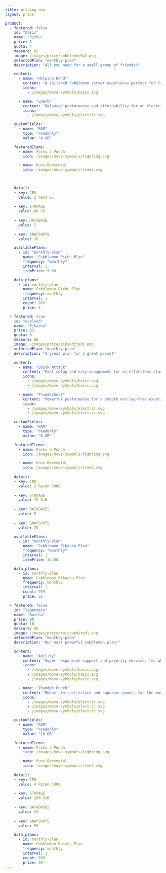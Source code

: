 ```yaml
---
title: pricing new
layout: price

product:
  - featured: false
    id: "basic"
    name: "Pichu"
    price: 5
    quota: 4
    measure: GB
    image: /images/price/cobblemonBg2.png
    selectedPlan: "monthly-plan"
    description: "All you need for a small group of friends!"

    content:
      - name: "Helping Hand"
        content: "A tailored Cobblemon server experience perfect for friendly gatherings!"
        icons:
          - /images/move-symbols/basic.svg

      - name: "Spark"
        content: "Balanced performance and affordability for an electrifying start!"
        icons:
          - /images/move-symbols/electric.svg

    customFields:
      - name: "RAM"
        type: "readonly"
        value: "4 GB"

    featuredItems:
      - name: Packs a Punch
        icon: /images/move-symbols/fighting.svg

      - name: Runs Baremetal
        icon: /images/move-symbols/steel.svg

    
    
    detail:
    - key: CPU
      value: 2 Xeon E5
    
    - key: STORAGE
      value: 40 GB
    
    - key: DATABASE
      value: 2
    
    - key: SNAPSHOTS
      value: 10

    availablePlans:
      - id: "monthly-plan"
        name: "Cobblemon Pichu Plan"
        frequency: "monthly"
        interval: 1
        itemPrice: 5.00

    data_plans:
      - id: monthly-plan
        name: Cobblemon Pichu Plan
        frequency: monthly
        interval: 1
        count: 999
        price: 5

  - featured: true
    id: "evolved"
    name: "Pikachu"
    price: 32
    quota: 8
    measure: GB
    image: /images/price/pikaedited1.png
    selectedPlan: "monthly-plan"
    description: "A great plan for a great price!"

    content:
      - name: "Quick Attack"
        content: "Fast setup and easy management for an effortless start!"
        icons:
          - /images/move-symbols/basic.svg
          - /images/move-symbols/basic.svg

      - name: "Thunderbolt"
        content: "Powerful performance for a smooth and lag-free experience!"
        icons:
          - /images/move-symbols/electric.svg
          - /images/move-symbols/electric.svg

    customFields:
      - name: "RAM"
        type: "readonly"
        value: "8 GB"

    featuredItems:
      - name: Packs a Punch
        icon: /images/move-symbols/fighting.svg

      - name: Runs Baremetal
        icon: /images/move-symbols/steel.svg
    
    detail:
    - key: CPU
      value: 2 Ryzen 5000
    
    - key: STORAGE
      value: 75 GiB
    
    - key: DATABASES
      value: 5
    
    - key: SNAPSHOTS
      value: 20

    availablePlans:
      - id: "monthly-plan"
        name: "Cobblemon Pikachu Plan"
        frequency: "monthly"
        interval: 1
        itemPrice: 32.00

    data_plans:
      - id: monthly-plan
        name: Cobblemon Pikachu Plan
        frequency: monthly
        interval: 1
        count: 999
        price: 32

  - featured: false
    id: "legendary"
    name: "Raichu"
    price: 90
    quota: 16
    measure: GB
    image: /images/price/raichuedited1.png
    selectedPlan: "monthly-plan"
    description: "Our most powerful cobblemon plan!"

    content:
      - name: "Agility"
        content: "Super responsive support and priority service, for when you need it most!"
        icons:
          - /images/move-symbols/basic.svg
          - /images/move-symbols/basic.svg
          - /images/move-symbols/basic.svg

      - name: "Thunder Punch"
        content: "Robust infrastructure and superior power, for the most demanding servers!"
        icons:
          - /images/move-symbols/electric.svg
          - /images/move-symbols/electric.svg
          - /images/move-symbols/electric.svg

    customFields:
      - name: "RAM"
        type: "readonly"
        value: "16 GB"

    featuredItems:
      - name: Packs a Punch
        icon: /images/move-symbols/fighting.svg

      - name: Runs Baremetal
        icon: /images/move-symbols/steel.svg
    
    detail:
    - key: CPU
      value: 4 Ryzen 5000
    
    - key: STORAGE
      value: 200 GiB
    
    - key: DATABASES
      value: 25
    
    - key: SNAPSHOTS
      value: 50

    data_plans:
      - id: monthly-plan
        name: Cobblemon Raichu Plan
        frequency: monthly
        interval: 1
        count: 999
        price: 90
---
```

